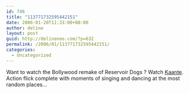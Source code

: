 ```yaml
---
id: 746
title: "113771732595442151"
date: 2006-01-20T11:33:00+00:00
author: deline
layout: post
guid: http://delineneo.com/?p=632
permalink: /2006/01/113771732595442151/
categories:
  - Uncategorized
---
```

Want to watch the Bollywood remake of Reservoir Dogs ? Watch [Kaante](http://www.imdb.com/title/tt0294662/). Action flick complete with moments of singing and dancing at the most random places&#8230;
